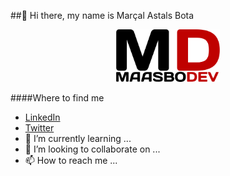 ##👋 Hi there, my name is Marçal Astals Bota

<p align="center" width="100%">
    <img width="33%" src="CompleteLogo.png">
</p>

####Where to find me

- [LinkedIn](www.linkedin.com/in/marsal-astals-bota)
- [Twitter](https://twitter.com/maasbodev)
- 🌱 I’m currently learning ...
- 💞️ I’m looking to collaborate on ...
- 📫 How to reach me ...

<!---
MaasboDev/MaasboDev is a ✨ special ✨ repository because its `README.md` (this file) appears on your GitHub profile.
You can click the Preview link to take a look at your changes.
--->
